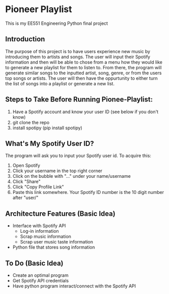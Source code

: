 # Pioneer Playlist
This is my EE551 Engineering Python final project

## Introduction
The purpose of this project is to have users experience new music by introducing them to artists and songs. The user will input their Spotify information and then will be able to chose from a menu how they would like to generate a new playlist for them to listen to. From there, the program will generate similar songs to the inputted artist, song, genre, or from the users top songs or artists. The user will then have the oppurtunity to either turn the list of songs into a playlist or generate a new list.

## Steps to Take Before Running Pionee-Playlist:
1. Have a Spotify account and know your user ID (see below if you don't know)
2. git clone the repo
3. install spotipy (pip install spotipy)

## What's My Spotify User ID?
The program will ask you to input your Spotify user id. To acquire this:
 1. Open Spotify
 2. Click your username in the top right corner
 3. Click on the bubble with "..." under your name/username
 4. Click "Share"
 5. Click "Copy Profile Link"
 6. Paste this link somewhere. Your Spotify ID number is the 10 digit number after "user/"

## Architecture Features (Basic Idea)
  * Interface with Spotify API
      * Log-in information
      * Scrap music information
      * Scrap user music taste information
  * Python file that stores song information

## To Do (Basic Idea)
  * Create an optimal program
  * Get Spotify API credentials 
  * Have python program interact/connect with the Spotify API
